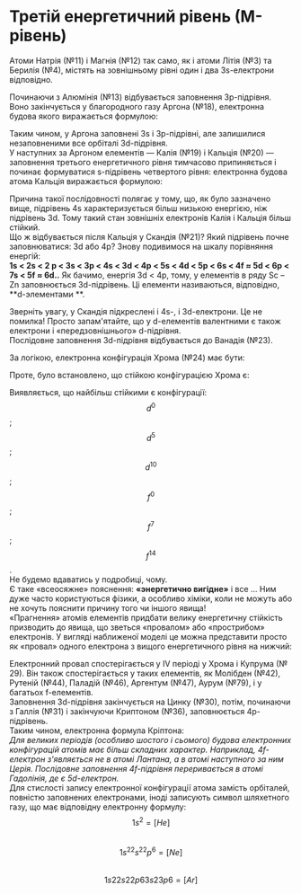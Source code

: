 # Третій енергетичний рівень (М-рівень)
Атоми Натрія (№11) і Магнія (№12) так само, як і атоми Літія (№3) та Берилія (№4), містять на зовнішньому рівні один і два 3s-електрони відповідно.     
<!---картинка--->       
Починаючи з Алюмінія (№13) відбувається заповнення 3р-підрівня. Воно закінчується у благородного газу Аргона (№18), електронна будова якого виражається формулою:     
<!---картинка---> 
Таким чином, у Аргона заповнені 3s і 3р-підрівні, але залишилися незаповненими все орбіталі 3d-підрівня.          
У наступних за Аргоном елементів ― Калія (№19) і Кальція (№20) ― заповнення третього енергетичного рівня тимчасово припиняється і починає формуватися s-підрівень четвертого рівня: електронна будова атома Кальція виражається формулою:     
<!---картинка--->       
Причина такої послідовності полягає у тому, що, як було зазначено вище, підрівень 4s характеризується більш низькою енергією, ніж підрівень 3d. Тому такий стан зовнішніх електронів Калія і Кальція більш стійкий.      
Що ж відбувається після Кальція у Скандія (№21)? Який підрівень почне заповнюватися: 3d або 4р? Знову подивимося на шкалу порівняння енергій:        
**1s < 2s < 2 p < 3s < 3p < 4s < 3d < 4p < 5s < 4d < 5p < 6s < 4f ≈ 5d < 6p < 7s < 5f ≈ 6d..**
Як бачимо, енергія 3d < 4p, тому, у елементів в ряду Sc – Zn заповнюється 3d-підрівень. Ці елементи називаються, відповідно,   **d-элементами **.
<!---картинка--->       

Зверніть увагу, у Скандія підкреслені і 4s-, і 3d-електрони. Це не помилка! Просто запам'ятайте, що у d-елементів валентними є також електрони і «передзовнішнього» d-підрівня.      
Послідовне заповнення 3d-підрівня відбувається до Ванадія (№23). 
<!---картинка--->       
За логікою, електронна конфігурація Хрома (№24) має бути: 
<!---картинка--->       
Проте, було встановлено, що стійкою конфігурацією Хрома є:      
<!---картинка--->       
Виявляється, що найбільш стійкими є конфігурації: $$d^{0}$$;$$d^{5}$$;$$d^{10}$$;$$f^{0}$$;$$f^{7}$$;$$f^{14}$$.      
Не будемо вдаватись у подробиці, чому.      
Є таке «всеосяжне» пояснення: **«энергетично вигідне»** і все ...
Ним дуже часто користуються фізики, а особливо хіміки, коли не можуть або не хочуть пояснити причину того чи іншого явища!         
«Прагнення» атомів елементів придбати велику енергетичну стійкість призводить до явища, що зветься «провалом» або «прострибом» електронів. У вигляді наближеної моделі це можна представити просто як «провал» одного електрона з вищого енергетичного рівня на нижчий:
<!---картинка--->
Електронний провал спостерігається у IV періоді у Хрома і Купрума (№ 29). Він також спостерігається у таких елементів, як Молібден (№42), Рутеній (№44), Паладій (№46), Аргентум (№47), Аурум (№79), і у багатьох f-елементів.       
Заповнення 3d-підрівня закінчується на Цинку (№30), потім, починаючи з Галлія (№31) і закінчуючи Криптоном (№36), заповнюється 4р-підрівень.       
Таким чином, електронна формула Кріптона:<!---картинка--->      
*Для великих періодів (особливо шостого і сьомого) будова електронних конфігурацій атомів має більш складних характер. Наприклад, 4f-електрон з'являється не в атомі Лантана, а в атомі наступного за ним Церія. Послідовне заповнення 4f-підрівня переривається в атомі Гадолінія, де є 5d-електрон.*     
Для стислості запису електронної конфігурації атома замість орбіталей, повністю заповнених електронами, іноді записують символ шляхетного газу, що має відповідну електронну формулу:      
$$1s^2 = [He] $$        
$$1s^22s^22p^6 = [Ne]$$     
$$1s22s22p63s23p6 = [Ar]$$



  


